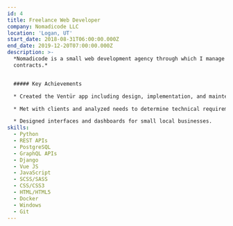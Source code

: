 ```yaml
---
id: 4
title: Freelance Web Developer
company: Nomadicode LLC
location: 'Logan, UT'
start_date: 2018-08-31T06:00:00.000Z
end_date: 2019-12-20T07:00:00.000Z
description: >-
  *Nomadicode is a small web development agency through which I manage freelance
  contracts.*


  ##### Key Achievements

  * Created the Ventür app including design, implementation, and maintenance.

  * Met with clients and analyzed needs to determine technical requirements.

  * Designed interfaces and dashboards for small local businesses.
skills:
  - Python
  - REST APIs
  - PostgreSQL
  - GraphQL APIs
  - Django
  - Vue JS
  - JavaScript
  - SCSS/SASS
  - CSS/CSS3
  - HTML/HTML5
  - Docker
  - Windows
  - Git
---
```



